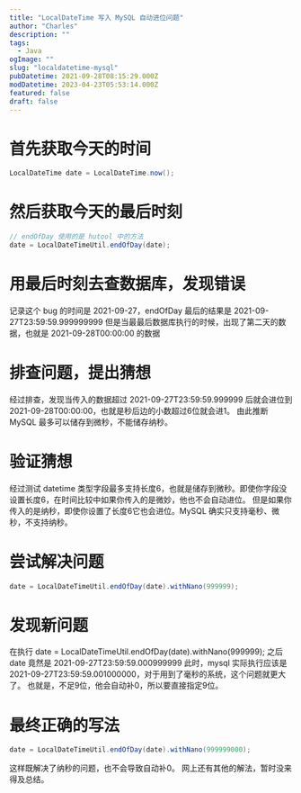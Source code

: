```yaml
---
title: "LocalDateTime 写入 MySQL 自动进位问题"
author: "Charles"
description: ""
tags:
  - Java
ogImage: ""
slug: "localdatetime-mysql"
pubDatetime: 2021-09-28T08:15:29.000Z
modDatetime: 2023-04-23T05:53:14.000Z
featured: false
draft: false
---
```


# 首先获取今天的时间

```java
LocalDateTime date = LocalDateTime.now();
```

# 然后获取今天的最后时刻

```java
// endOfDay 使用的是 hutool 中的方法
date = LocalDateTimeUtil.endOfDay(date);
```

# 用最后时刻去查数据库，发现错误

记录这个 bug 的时间是 2021-09-27，endOfDay 最后的结果是 2021-09-27T23:59:59.999999999
但是当最最后数据库执行的时候，出现了第二天的数据，也就是 2021-09-28T00:00:00 的数据

# 排查问题，提出猜想

经过排查，发现当传入的数据超过 2021-09-27T23:59:59.999999 后就会进位到 2021-09-28T00:00:00，也就是秒后边的小数超过6位就会进1。
由此推断 MySQL 最多可以储存到微秒，不能储存纳秒。

# 验证猜想

经过测试 datetime 类型字段最多支持长度6，也就是储存到微秒。即使你字段没设置长度6，在时间比较中如果你传入的是微妙，他也不会自动进位。
但是如果你传入的是纳秒，即使你设置了长度6它也会进位。MySQL 确实只支持毫秒、微秒，不支持纳秒。

# 尝试解决问题

```java
date = LocalDateTimeUtil.endOfDay(date).withNano(999999);
```

# 发现新问题

在执行 date = LocalDateTimeUtil.endOfDay(date).withNano(999999); 之后
date 竟然是 2021-09-27T23:59:59.000999999
此时，mysql 实际执行应该是 2021-09-27T23:59:59.001000000，对于用到了毫秒的系统，这个问题就更大了。
也就是，不足9位，他会自动补0，所以要直接指定9位。

# 最终正确的写法

```java
date = LocalDateTimeUtil.endOfDay(date).withNano(999999000);
```

这样既解决了纳秒的问题，也不会导致自动补0。
网上还有其他的解法，暂时没来得及总结。
